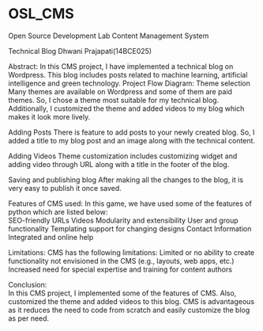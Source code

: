 # OSL_CMS

Open​ ​Source​ ​Development​ ​Lab 
Content Management System 

Technical Blog
Dhwani Prajapati(14BCE025)

Abstract: 
In this CMS project, I have implemented a technical blog on Wordpress. This blog includes posts related to machine learning, artificial intelligence and green technology. 
Project Flow Diagram: 
Theme selection
Many themes are available on Wordpress and some of them are paid themes. So, I chose a theme most suitable for my technical blog. Additionally, I customized the theme and added videos to my blog which makes it look more lively.

Adding Posts
There is feature to add posts to your newly created blog. So, I added a title 	to my blog post and an image along with the technical content.
	
Adding Videos
Theme customization includes customizing widget and adding video through URL along with a title in the footer of the blog.


Saving and publishing blog
After making all the changes to the blog, it is very easy to publish it once saved.

Features of CMS used:
In  this  game,  we  have  used  some of the features of python which are  listed​ ​below:  
SEO-friendly URLs
Videos 
Modularity and extensibility
User and group functionality
Templating support for changing designs
Contact Information 
Integrated and online help


Limitations: 
CMS has the following limitations:
Limited or no ability to create functionality not envisioned in the CMS (e.g., layouts, web apps, etc.)
Increased need for special expertise and training for content authors

Conclusion:  
In this  CMS project,  I implemented some of the features of CMS.  Also, customized the theme and added videos to this blog. CMS is advantageous as it reduces the need to code from scratch and easily customize the blog as per need. 

